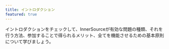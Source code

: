 ```yaml
---
title: イントロダクション
featured: true
---
```

イントロダクションをチェックして、InnerSourceが有効な問題の種類、それを行う方法、参加することで得られるメリット、全てを機能させるための基本原則について学びましょう。